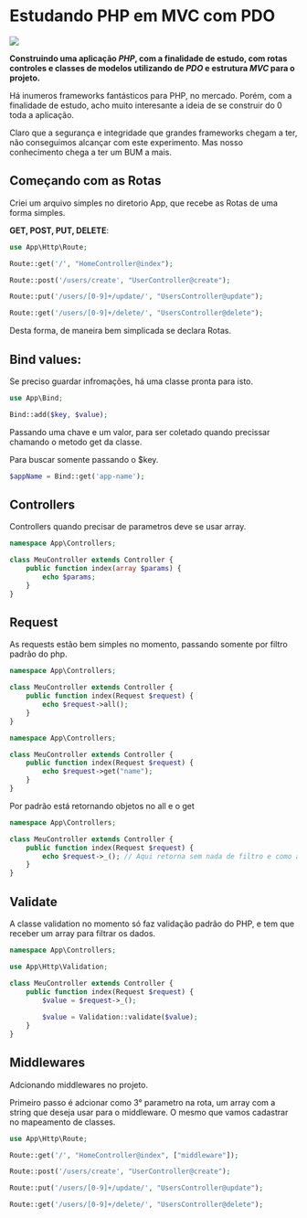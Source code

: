 # Estudando PHP em MVC com PDO

![](https://img.shields.io/badge/PHP-777BB4?style=for-the-badge&logo=php&logoColor=white)

**Construindo uma aplicação *PHP*, com a finalidade de estudo, com rotas controles e classes de modelos utilizando de *PDO* e estrutura *MVC* para o projeto.**

Há inumeros frameworks fantásticos para PHP, no mercado. Porém, com a finalidade de estudo, acho muito interesante a ideia de se construir do 0 toda a aplicação.

Claro que a segurança e integridade que grandes frameworks chegam a ter, não conseguimos alcançar com este experimento. Mas nosso conhecimento chega a ter um BUM a mais.

## Começando com as Rotas

Criei um arquivo simples no diretorio App, que recebe as Rotas de uma forma simples.

**GET, POST, PUT, DELETE**:

```php
use App\Http\Route;

Route::get('/', "HomeController@index");

Route::post('/users/create', "UserController@create");

Route::put('/users/[0-9]+/update/', "UsersController@update");

Route::get('/users/[0-9]+/delete/', "UsersController@delete");
```
Desta forma, de maneira bem simplicada se declara Rotas.

## Bind values:

Se preciso guardar infromações, há uma classe pronta para isto.

```php
use App\Bind;

Bind::add($key, $value);
```

Passando uma chave e um valor, para ser coletado quando precissar chamando o metodo get da classe.

Para buscar somente passando o $key.

```php
$appName = Bind::get('app-name');
```

## Controllers

Controllers quando precisar de parametros deve se usar array.

```php
namespace App\Controllers;

class MeuController extends Controller {
    public function index(array $params) {
        echo $params;
    }
}
```

## Request

As requests estão bem simples no momento, passando somente por filtro padrão do php.

```php
namespace App\Controllers;

class MeuController extends Controller {
    public function index(Request $request) {
        echo $request->all();
    }
}
```

```php
namespace App\Controllers;

class MeuController extends Controller {
    public function index(Request $request) {
        echo $request->get("name");
    }
}
```

Por padrão está retornando objetos no all e o get

```php
namespace App\Controllers;

class MeuController extends Controller {
    public function index(Request $request) {
        echo $request->_(); // Aqui retorna sem nada de filtro e como array
    }
}
```

## Validate

A classe validation no momento só faz validação padrão do PHP, e tem que receber um array para filtrar os dados.

```php
namespace App\Controllers;

use App\Http\Validation;

class MeuController extends Controller {
    public function index(Request $request) {
        $value = $request->_();
        
        $value = Validation::validate($value);
    }
}
```

## Middlewares

Adcionando middlewares no projeto.

Primeiro passo é adcionar como 3° parametro na rota, um array com a string que deseja usar para o middleware. O mesmo que vamos cadastrar no mapeamento de classes.

```php
use App\Http\Route;

Route::get('/', "HomeController@index", ["middleware"]);

Route::post('/users/create', "UserController@create");

Route::put('/users/[0-9]+/update/', "UsersController@update");

Route::get('/users/[0-9]+/delete/', "UsersController@delete");
```
